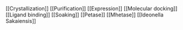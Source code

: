 [[Crystallization]]
[[Purification]]
[[Expression]]
[[Molecular docking]]
[[Ligand binding]]
[[Soaking]]
[[Petase]]
[[Mhetase]]
[[Ideonella Sakaiensis]]
